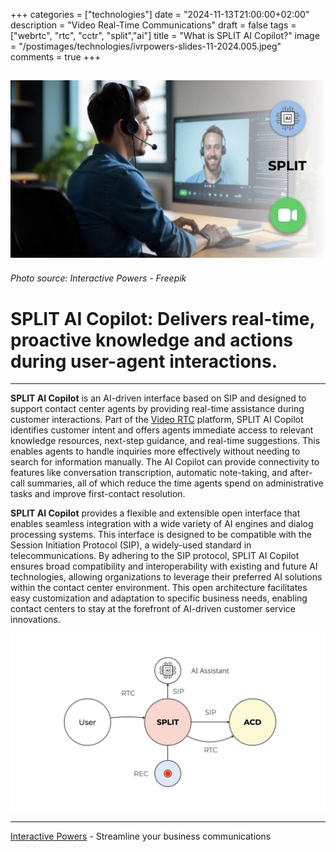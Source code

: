+++
categories = ["technologies"]
date = "2024-11-13T21:00:00+02:00"
description = "Video Real-Time Communications"
draft = false
tags = ["webrtc", "rtc", "cctr", "split","ai"]
title = "What is SPLIT AI Copilot?"
image = "/postimages/technologies/ivrpowers-slides-11-2024.005.jpeg"
comments = true
+++

![SPLIT AI Copilot](/postimages/technologies/ivrpowers-slides-11-2024.005.jpeg)
-------
###### Photo source: Interactive Powers - Freepik

# SPLIT AI Copilot: Delivers real-time, proactive knowledge and actions during user-agent interactions.
---

**SPLIT AI Copilot** is an AI-driven interface based on SIP and designed to support contact center agents by providing real-time assistance during customer interactions. Part of the [Video RTC](https://interactivepowers.com/en/platforms/videortc) platform, SPLIT AI Copilot identifies customer intent and offers agents immediate access to relevant knowledge resources, next-step guidance, and real-time suggestions. This enables agents to handle inquiries more effectively without needing to search for information manually. The AI Copilot can provide connectivity to features like conversation transcription, automatic note-taking, and after-call summaries, all of which reduce the time agents spend on administrative tasks and improve first-contact resolution.

**SPLIT AI Copilot** provides a flexible and extensible open interface that enables seamless integration with a wide variety of AI engines and dialog processing systems. This interface is designed to be compatible with the Session Initiation Protocol (SIP), a widely-used standard in telecommunications. By adhering to the SIP protocol, SPLIT AI Copilot ensures broad compatibility and interoperability with existing and future AI technologies, allowing organizations to leverage their preferred AI solutions within the contact center environment. This open architecture facilitates easy customization and adaptation to specific business needs, enabling contact centers to stay at the forefront of AI-driven customer service innovations.

![Diagram SPLIT AI Copilot](/postimages/technologies/ivrpowers-slides-11-2024.021.jpeg)

---
[Interactive Powers](http://www.ivrpowers.com/) - Streamline your business communications
